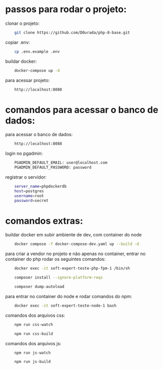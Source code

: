 #  passos para rodar o projeto:

clonar o projeto:
```sh
    git clone https://github.com/D0urada/php-8-base.git
```

copiar .env:
```sh
    cp .env.example .env
```

buildar docker:
```sh
    docker-compose up -d
```

para acessar projeto:
```sh
    http://localhost:8080
```


#  comandos para acessar o banco de dados:

para acessar o banco de dados:
```sh
    http://localhost:8088
```

login no pgadmin:
```sh
	PGADMIN_DEFAULT_EMAIL: user@localhost.com
	PGADMIN_DEFAULT_PASSWORD: password
```

registrar o servidor:
```sh
    server_name=phpdockerdb
	host=postgres
	username=root
	password=secret
```

#  comandos extras:

buildar docker em subir ambiente de dev, com container do node
```sh
    docker compose -f docker-compose-dev.yaml up --build -d
```

para criar a vendor no projeto e não apenas no container, entrar no container do php rodar os seguintes comandos:
```sh
    docker exec -it soft-expert-teste-php-fpm-1 /bin/sh 
```
```sh
    composer install --ignore-platform-reqs
```
```sh
    composer dump-autoload
```

para entrar no container do node e rodar comandos do npm:
```sh
    docker exec -it soft-expert-teste-node-1 bash
```

comandos dos arquivos css:
```sh
    npm run css-watch
```
```sh
    npm run css-build
```

comandos dos arquivos js:
```sh
    npm run js-watch
```
```sh
    npm run js-build
```